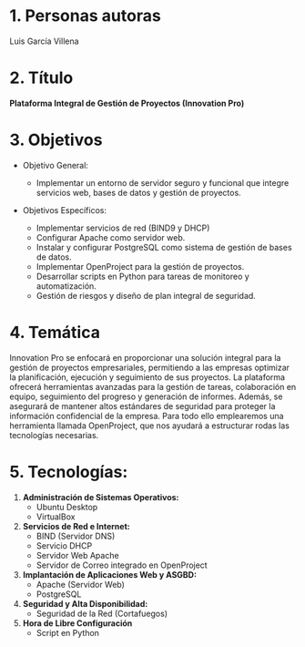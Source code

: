 # 1. Personas autoras

Luis García Villena

# 2. Título

**Plataforma Integral de Gestión de Proyectos (Innovation Pro)**

# 3. Objetivos

- Objetivo General:
  - Implementar un entorno de servidor seguro y funcional que integre servicios web, bases de datos y gestión de proyectos.

- Objetivos Específicos:
  - Implementar servicios de red (BIND9 y DHCP)
  - Configurar Apache como servidor web.
  - Instalar y configurar PostgreSQL como sistema de gestión de bases de datos.
  - Implementar OpenProject para la gestión de proyectos.
  - Desarrollar scripts en Python para tareas de monitoreo y automatización.
  - Gestión de riesgos y diseño de plan integral de seguridad.

# 4. Temática

Innovation Pro se enfocará en proporcionar una solución integral para la gestión de proyectos empresariales, permitiendo a las empresas optimizar la planificación, ejecución y seguimiento de sus proyectos. La plataforma ofrecerá herramientas avanzadas para la gestión de tareas, colaboración en equipo, seguimiento del progreso y generación de informes. Además, se asegurará de mantener altos estándares de seguridad para proteger la información confidencial de la empresa. Para todo ello emplearemos una herramienta llamada OpenProject, que nos ayudará a estructurar rodas las tecnologías necesarias.

# 5. Tecnologías:

1. **Administración de Sistemas Operativos:**
    - Ubuntu Desktop
    - VirtualBox
2. **Servicios de Red e Internet:**
    - BIND (Servidor DNS)
    - Servicio DHCP
    - Servidor Web Apache
    - Servidor de Correo integrado en OpenProject
3. **Implantación de Aplicaciones Web y ASGBD:**
    - Apache (Servidor Web)
    - PostgreSQL
4. **Seguridad y Alta Disponibilidad:**
    - Seguridad de la Red (Cortafuegos)
5. **Hora de Libre Configuración**
    - Script en Python

